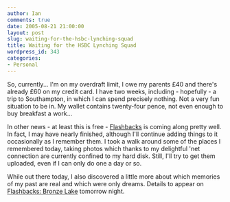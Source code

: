 ```yaml
---
author: Ian
comments: true
date: 2005-08-21 21:00:00
layout: post
slug: waiting-for-the-hsbc-lynching-squad
title: Waiting for the HSBC Lynching Squad
wordpress_id: 343
categories:
- Personal
---
```


So, currently...  I'm on my overdraft limit, I owe my parents £40 and there's already £60 on my credit card.  I have two weeks, including - hopefully - a trip to Southampton, in which I can spend precisely nothing.  Not a very fun situation to be in.  My wallet contains twenty-four pence, not even enough to buy breakfast a work...  

In other news - at least this is free - <a href="http://scraps.ianrenton.com/childhood-memories.txt">Flashbacks</a> is coming along pretty well.  In fact, I may have nearly finished, although I'll continue adding things to it occasionally as I remember them.  I took a walk around some of the places I remembered today, taking photos which thanks to my delightful 'net connection are currently confined to my hard disk.  Still, I'll try to get them uploaded, even if I can only do one a day or so.  

While out there today, I also discovered a little more about which memories of my past are real and which were only dreams.  Details to appear on <a href="http://scraps.ianrenton.com/childhood-memories.txt">Flashbacks: Bronze Lake</a> tomorrow night.
